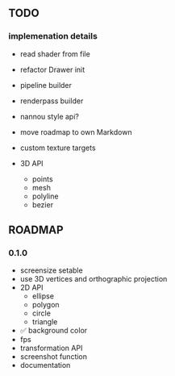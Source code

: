 ## TODO

### implemenation details
- read shader from file
- refactor Drawer init
- pipeline builder
- renderpass builder
- nannou style api?
- move roadmap to own Markdown
- custom texture targets

- 3D API
    - points
    - mesh
    - polyline
    - bezier

## ROADMAP

### 0.1.0 
- screensize setable
- use 3D vertices and orthographic projection
- 2D API
    - ellipse 
    - polygon
    - circle
    - triangle 
- ✅ background color
- fps 
- transformation API
- screenshot function
- documentation
